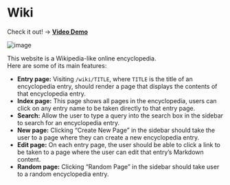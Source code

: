 # Wiki    
Check it out! -> [**Video Demo**](https://youtu.be/6-QAKqwKfAs?feature=shared)  
  
![image](https://github.com/KingJJ676/Projects_for_CS50Web/assets/130853046/dec58156-c03f-456e-928b-0ff026a9158d)
  
This website is a Wikipedia-like online encyclopedia.  
Here are some of its main features:  
- **Entry page:** Visiting ```/wiki/TITLE```, where ```TITLE``` is the title of an encyclopedia entry, should render a page that displays the contents of that encyclopedia entry.  
- **Index page:** This page shows all pages in the encyclopedia, users can click on any entry name to be taken directly to that entry page.
- **Search:** Allow the user to type a query into the search box in the sidebar to search for an encyclopedia entry.
- **New page:** Clicking “Create New Page” in the sidebar should take the user to a page where they can create a new encyclopedia entry.
- **Edit page:** On each entry page, the user should be able to click a link to be taken to a page where the user can edit that entry’s Markdown content.
- **Random page:** Clicking “Random Page” in the sidebar should take user to a random encyclopedia entry.
